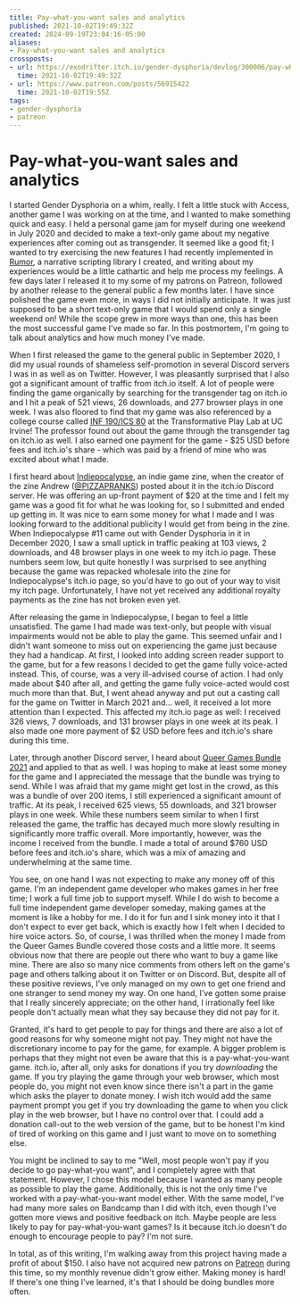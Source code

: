 ```yaml
---
title: Pay-what-you-want sales and analytics
published: 2021-10-02T19:49:32Z
created: 2024-09-19T23:04:16-05:00
aliases:
- Pay-what-you-want sales and analytics
crossposts:
- url: https://exodrifter.itch.io/gender-dysphoria/devlog/300006/pay-what-you-want-sales-and-analytics
  time: 2021-10-02T19:49:32Z
- url: https://www.patreon.com/posts/56915422
  time: 2021-10-02T19:55Z
tags:
- gender-dysphoria
- patreon
---
```


# Pay-what-you-want sales and analytics

I started Gender Dysphoria on a whim, really. I felt a little stuck with Access, another game I was working on at the time, and I wanted to make something quick and easy. I held a personal game jam for myself during one weekend in July 2020 and decided to make a text-only game about my negative experiences after coming out as transgender. It seemed like a good fit; I wanted to try exercising the new features I had recently implemented in [Rumor](https://github.com/exodrifter/unity-rumor), a narrative scripting library I created, and writing about my experiences would be a little cathartic and help me process my feelings. A few days later I released it to my some of my patrons on Patreon, followed by another release to the general public a few months later. I have since polished the game even more, in ways I did not initially anticipate. It was just supposed to be a short text-only game that I would spend only a single weekend on! While the scope grew in more ways than one, this has been the most successful game I've made so far. In this postmortem, I'm going to talk about analytics and how much money I've made.

When I first released the game to the general public in September 2020, I did my usual rounds of shameless self-promotion in several Discord servers I was in as well as on Twitter. However, I was pleasantly surprised that I also got a significant amount of traffic from itch.io itself. A lot of people were finding the game organically by searching for the transgender tag on itch.io and I hit a peak of 521 views, 26 downloads, and 277 browser plays in one week. I was also floored to find that my game was also referenced by a college course called [INF 190/ICS 80](https://transformativeplay.ics.uci.edu/storytelling-for-interactive-media/) at the Transformative Play Lab at UC Irvine! The professor found out about the game through the transgender tag on itch.io as well. I also earned one payment for the game - $25 USD before fees and itch.io's share - which was paid by a friend of mine who was excited about what I made.

I first heard about [Indiepocalypse](https://pizzapranks.itch.io/indiepocalypse-11), an indie game zine, when the creator of the zine Andrew ([@PIZZAPRANKS](https://twitter.com/PIZZAPRANKS)) posted about it in the itch.io Discord server. He was offering an up-front payment of $20 at the time and I felt my game was a good fit for what he was looking for, so I submitted and ended up getting in. It was nice to earn some money for what I made and I was looking forward to the additional publicity I would get from being in the zine. When Indiepocalypse #11 came out with Gender Dysphoria in it in December 2020, I saw a small uptick in traffic peaking at 103 views, 2 downloads, and 48 browser plays in one week to my itch.io page. These numbers seem low, but quite honestly I was surprised to see anything because the game was repacked wholesale into the zine for Indiepocalypse's itch.io page, so you'd have to go out of your way to visit my itch page. Unfortunately, I have not yet received any additional royalty payments as the zine has not broken even yet.

After releasing the game in Indiepocalypse, I began to feel a little unsatisfied. The game I had made was text-only, but people with visual impairments would not be able to play the game. This seemed unfair and I didn't want someone to miss out on experiencing the game just because they had a handicap. At first, I looked into adding screen reader support to the game, but for a few reasons I decided to get the game fully voice-acted instead. This, of course, was a very ill-advised course of action. I had only made about $40 after all, and getting the game fully voice-acted would cost much more than that. But, I went ahead anyway and put out a casting call for the game on Twitter in March 2021 and... well, it received a lot more attention than I expected. This affected my itch.io page as well: I received 326 views, 7 downloads, and 131 browser plays in one week at its peak. I also made one more payment of $2 USD before fees and itch.io's share during this time.

Later, through another Discord server, I heard about [Queer Games Bundle 2021](https://itch.io/b/861/queer-games-bundle-2021) and applied to that as well. I was hoping to make at least some money for the game and I appreciated the message that the bundle was trying to send. While I was afraid that my game might get lost in the crowd, as this was a bundle of over 200 items, I still experienced a significant amount of traffic. At its peak, I received 625 views, 55 downloads, and 321 browser plays in one week. While these numbers seem similar to when I first released the game, the traffic has decayed much more slowly resulting in significantly more traffic overall. More importantly, however, was the income I received from the bundle. I made a total of around $760 USD before fees and itch.io's share, which was a mix of amazing and underwhelming at the same time.

You see, on one hand I was not expecting to make any money off of this game. I'm an independent game developer who makes games in her free time; I work a full time job to support myself. While I do wish to become a full time independent game developer someday, making games at the moment is like a hobby for me. I do it for fun and I sink money into it that I don't expect to ever get back, which is exactly how I felt when I decided to hire voice actors. So, of course, I was thrilled when the money I made from the Queer Games Bundle covered those costs and a little more. It seems obvious now that there are people out there who want to buy a game like mine. There are also so many nice comments from others left on the game's page and others talking about it on Twitter or on Discord. But, despite all of these positive reviews, I've only managed on my own to get one friend and one stranger to send money my way. On one hand, I've gotten some praise that I really sincerely appreciate; on the other hand, I irrationally feel like people don't actually mean what they say because they did not pay for it.

Granted, it's hard to get people to pay for things and there are also a lot of good reasons for why someone might not pay. They might not have the discretionary income to pay for the game, for example. A bigger problem is perhaps that they might not even be aware that this is a pay-what-you-want game. itch.io, after all, only asks for donations if you try _downloading_ the game. If you try playing the game through your web browser, which most people do, you might not even know since there isn't a part in the game which asks the player to donate money. I wish itch would add the same payment prompt you get if you try downloading the game to when you click play in the web browser, but I have no control over that. I could add a donation call-out to the web version of the game, but to be honest I'm kind of tired of working on this game and I just want to move on to something else.

You might be inclined to say to me "Well, most people won't pay if you decide to go pay-what-you want", and I completely agree with that statement. However, I chose this model because I wanted as many people as possible to play the game. Additionally, this is not the only time I've worked with a pay-what-you-want model either. With the same model, I've had many more sales on Bandcamp than I did with itch, even though I've gotten more views and positive feedback on itch. Maybe people are less likely to pay for pay-what-you-want games? Is it because itch.io doesn't do enough to encourage people to pay? I'm not sure.

In total, as of this writing, I'm walking away from this project having made a profit of about $150. I also have not acquired new patrons on [Patreon](https://www.patreon.com/exodrifter) during this time, so my monthly revenue didn't grow either. Making money is hard! If there's one thing I've learned, it's that I should be doing bundles more often.
